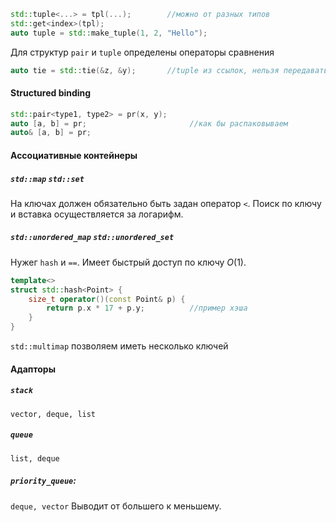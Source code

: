 ```cpp
std::tuple<...> = tpl(...);        //можно от разных типов
std::get<index>(tpl);
auto tuple = std::make_tuple(1, 2, "Hello");
```
Для структур `pair` и `tuple` определены операторы сравнения
```cpp
auto tie = std::tie(&z, &y);       //tuple из ссылок, нельзя передавать временный объект
```

#### Structured binding
```cpp
std::pair<type1, type2> = pr(x, y);
auto [a, b] = pr;                       //как бы распаковываем
auto& [a, b] = pr;
```

#### Ассоциативные контейнеры
##### `std::map` `std::set`

На ключах должен обязательно быть задан оператор `<`. Поиск по ключу и вставка осуществляется за логарифм.

##### `std::unordered_map` `std::unordered_set`

Нужег `hash` и `==`. Имеет быстрый доступ по ключу $O(1)$.

```cpp
template<>
struct std::hash<Point> {
	size_t operator()(const Point& p) {
		return p.x * 17 + p.y;          //пример хэша
	}
}
```
`std::multimap` позволяем иметь несколько ключей


#### Адапторы

##### `stack`
`vector, deque, list`


##### `queue`  
`list, deque`


##### `priority_queue`:  
`deque, vector` Выводит от большего к меньшему.


